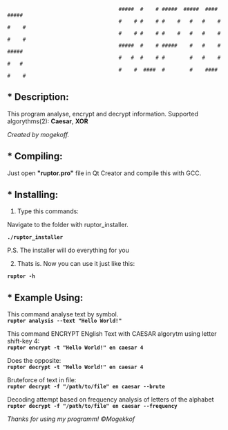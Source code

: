                                         #####  #    # #####  #####  ####  #####
                                        #    # #    # #    #   #   #    # #    #
                                        #    # #    # #    #   #   #    # #    #
                                        #####  #    # #####    #   #    # ##### 
                                        #   #  #    # #        #   #    # #   # 
                                        #    #  ####  #        #    ####  #    #
<h2>* Description:</h2>

This program analyse, encrypt and decrypt information.
Supported algorythms(2): <b>Caesar</b>, <b>XOR</b>

<cite> Created by mogekoff. </cite>

<h2>* Compiling:</h2>

Just open <b>"ruptor.pro"</b> file in Qt Creator and compile this with GCC.

<h2>* <b>Installing:</b></h2>

1) Type this commands:
  
Navigate to the folder with ruptor_installer.

<b> ```./ruptor_installer``` </b>

P.S. The installer will do everything for you

2) Thats is. Now you can use it just like this:<br> 

<b>```ruptor -h```</b>
  
<h2>* Example Using: </h2>

This command analyse text by symbol.<br>
<b>```ruptor analysis --text "Hello World!"```</b>

This command ENCRYPT ENglish Text with CAESAR algorytm using letter shift-key 4:<br>
<b>```ruptor encrypt -t "Hello World!" en caesar 4```</b>

Does the opposite:<br>
<b>```ruptor decrypt -t "Hello World!" en caesar 4```</b>
  
Bruteforce of text in file:<br>
<b>```ruptor decrypt -f "/path/to/file" en caesar --brute```</b>

Decoding attempt based on frequency analysis of letters of the alphabet<br>
<b>```ruptor decrypt -f "/path/to/file" en caesar --frequency```</b>

<cite> Thanks for using my programm! </cite>
                                 <cite> ©Мogekkof </cite> 
